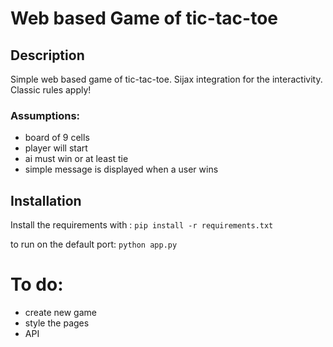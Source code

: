 # Web based Game of tic-tac-toe

## Description

Simple web based game of tic-tac-toe. Sijax integration for the interactivity. Classic rules apply!

### Assumptions:

- board of 9 cells
- player will start
- ai must win or at least tie
- simple message is displayed when a user wins

## Installation

Install the requirements with : `pip install -r requirements.txt`

to run on the default port: `python app.py`


# To do:
- create new game
- style the pages
- API